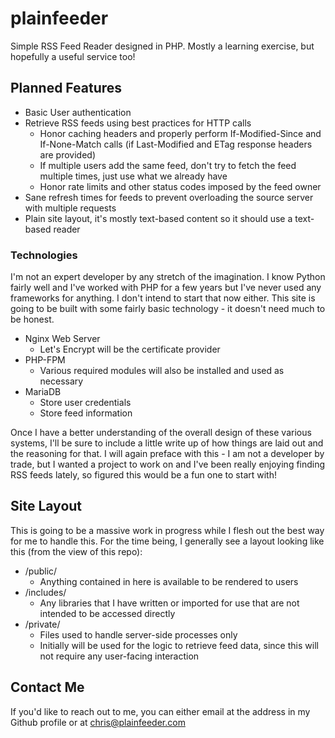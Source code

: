 # plainfeeder

Simple RSS Feed Reader designed in PHP. Mostly a learning exercise, but hopefully a useful service too!

## Planned Features

* Basic User authentication
* Retrieve RSS feeds using best practices for HTTP calls
  * Honor caching headers and properly perform If-Modified-Since and If-None-Match calls (if Last-Modified and ETag response headers are provided)
  * If multiple users add the same feed, don't try to fetch the feed multiple times, just use what we already have
  * Honor rate limits and other status codes imposed by the feed owner
* Sane refresh times for feeds to prevent overloading the source server with multiple requests
* Plain site layout, it's mostly text-based content so it should use a text-based reader

### Technologies

I'm not an expert developer by any stretch of the imagination. I know Python fairly well and I've worked with PHP for a few years but I've never used any frameworks for anything. I don't intend to start that now either. This site is going to be built with some fairly basic technology - it doesn't need much to be honest.

* Nginx Web Server
  * Let's Encrypt will be the certificate provider
* PHP-FPM
  * Various required modules will also be installed and used as necessary
* MariaDB
  * Store user credentials
  * Store feed information

Once I have a better understanding of the overall design of these various systems, I'll be sure to include a little write up of how things are laid out and the reasoning for that. I will again preface with this - I am not a developer by trade, but I wanted a project to work on and I've been really enjoying finding RSS feeds lately, so figured this would be a fun one to start with!

## Site Layout

This is going to be a massive work in progress while I flesh out the best way for me to handle this. For the time being, I generally see a layout looking like this (from the view of this repo):

* /public/
  * Anything contained in here is available to be rendered to users
* /includes/
  * Any libraries that I have written or imported for use that are not intended to be accessed directly
* /private/
  * Files used to handle server-side processes only
  * Initially will be used for the logic to retrieve feed data, since this will not require any user-facing interaction

## Contact Me

If you'd like to reach out to me, you can either email at the address in my Github profile or at [chris@plainfeeder.com](mailto:chris@plainfeeder.com)
